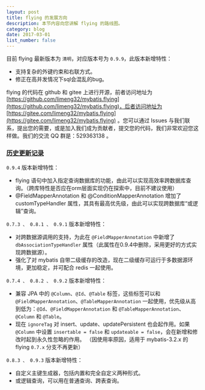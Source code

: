 ```yaml
---
layout: post
title: flying 的发展方向
description: 本节内容向您讲解 flying 的路线图。
category: blog
date: 2017-03-01
list_number: false
---
```

目前 flying 最新版本为 `清明`，对应版本号为 `0.9.9`，此版本新增特性：

- 支持复杂的外键约束和右联方式。
- 修正在高并发情况下sql会混乱的bug。

flying 的代码在 github 和 gitee 上进行开源，前者访问地址为 [https://github.com/limeng32/mybatis.flying](https://github.com/limeng32/mybatis.flying)，后者访问地址为 [https://gitee.com/limeng32/mybatis.flying](https://gitee.com/limeng32/mybatis.flying) 。您可以通过 Issues 与我们联系，提出您的需要，或是加入我们成为贡献者，提交您的代码，我们非常欢迎您这样做。我们的交流 QQ 群是：529363138 。

### [历史更新记录](#历史更新记录)

`0.9.4` 版本新增特性：

- flying 语句中加入指定查询数据库的功能，由此可以实现高效率跨数据库查询。（跨库特性是否应在orm层面实现仍在探索中，目前不建议使用）
- @FieldMapperAnnotation 和 @ConditionMapperAnnotation 增加了 customTypeHandler 属性，其具有最高优先级，由此可以实现跨数据库“或逻辑”查询。

`0.7.3 、 0.8.1 、 0.9.1` 版本新增特性：

- 对跨数据源调用的支持，为此在 `@FieldMapperAnnotation` 中新增了 `dbAssociationTypeHandler` 属性（此属性在0.9.4中删除，采用更好的方式实现跨数据源）。
- 强化了对 mybatis 自带二级缓存的改造，现在二级缓存可运行于多数据源环境，更加稳定，并可配合 redis 一起使用。

`0.7.4 、 0.8.2 、 0.9.2` 版本新增特性：

- 兼容 JPA 中的 `@Column`、`@Id`、`@Table` 标签，这些标签可以和 `@FieldMapperAnnotation`、`@TableMapperAnnotation` 一起使用，优先级从高到低为：`@Id`、`@FieldMapperAnnotation` 和 `@TableMapperAnnotation`、`@Column` 和 `@Table`。
- 现在 `ignoreTag` 对 insert、update、updatePersistent 也会起作用。如果 `@Column` 中设置 `insertable = false` 和 `updateable = false`，会在新增和修改时起到永久性忽略的作用。
（因使用率原因，适用于 mybatis-3.2.x 的 flying `0.7.x` 分支不再更新）

`0.8.3 、 0.9.3` 版本新增特性：
- 自定义主键生成器，包括内置和完全自定义两种形式。
- 或逻辑查询，可以用在普通查询、跨表查询。